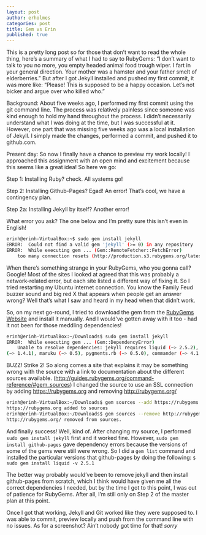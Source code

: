 ```yaml
---
layout: post
author: erholmes
categories: post
title: Gem vs Erin 
published: true
---
```


This is a pretty long post so for those that don’t want to read the whole thing, here’s a summary of what I had to say to RubyGems: “I don’t want to talk to you no more, you empty headed animal food trough wiper. I fart in your general direction. Your mother was a hamster and your father smelt of elderberries.”
But after I got Jekyll installed and pushed my first commit, it was more like: “Please! This is supposed to be a happy occasion. Let’s not bicker and argue over who killed who.” 

Background: 
About five weeks ago, I performed my first commit using the git command line. The process was relatively painless since someone was kind enough to hold my hand throughout the process. I didn’t necessarily understand what I was doing at the time, but I was successful at it. However, one part that was missing five weeks ago was a local installation of Jekyll. I simply made the changes, performed a commit, and pushed it to github.com. 

Present day:
So now I finally have a chance to preview my work locally! I approached this assignment with an open mind and excitement because this seems like a great idea!  So here we go: 

Step 1: Installing Ruby? check. All systems go!

Step 2: Installing Github-Pages? Egad! An error! That’s cool, we have a contingency plan.

Step 2a: Installing Jekyll by itself? Another error!

What error you ask? The one below and I’m pretty sure this isn’t even in English!

```bash
erinh@erinh-VirtualBox:~$ sudo gem install jekyll
ERROR:  Could not find a valid gem 'jekyll' (>= 0) in any repository
ERROR:  While executing gem ... (Gem::RemoteFetcher::FetchError)
    too many connection resets (http://production.s3.rubygems.org/latest_specs.4.8.gz)
```

When there’s something strange in your RubyGems, who you gonna call? Google! Most of the sites I looked at agreed that this was probably a network-related error, but each site listed a different way of fixing it. So I tried restarting my Ubuntu internet connection. You know the Family Feud buzzer sound and big red X that appears when people get an answer wrong? Well that’s what I saw and heard in my head when that didn’t work.

So, on my next go-round, I tried to download the gem from the [RubyGems Website](http://rubygems.org) and install it manually. And I would've gotten away with it too  - had it not been for those meddling dependencies!

```bash
erinh@erinh-VirtualBox:~/Downloads$ sudo gem install jekyll
ERROR:  While executing gem ... (Gem::DependencyError)
    Unable to resolve dependencies: jekyll requires liquid (~> 2.5.2), classifier (~> 1.3), directory_watcher 
(~> 1.4.1), maruku (~> 0.5), pygments.rb (~> 0.5.0), commander (~> 4.1.3), safe_yaml (~> 0.7.0), colorato
```
 
BUZZ! Strike 2! So along comes a site that explains it may be something wrong with the source with a link to documentation about the different sources available. (http://guides.rubygems.org/command-reference/#gem_sources)
I changed the source to use an SSL connection by adding https://rubygems.org and removing http://rubygems.org/ 

```bash
erinh@erinh-VirtualBox:~/Downloads$ gem sources --add https://rubygems.org
https://rubygems.org added to sources
erinh@erinh-VirtualBox:~/Downloads$ gem sources --remove http://rubygems.org/
http://rubygems.org/ removed from sources.
```

And finally success! Well, kind of.  After changing my source, I performed `sudo gem install jekyll` first and it worked fine. However, `sudo gem install github-pages` gave dependency errors because the versions of some of the gems were still were wrong. So I did a `gem list` command and installed the particular versions that github-pages by doing the following: 
`$ sudo gem install liquid -v 2.5.1`

The better way probably would’ve been to remove jekyll and then install github-pages from scratch, which I think would have given me all the correct dependencies I needed, but by the time I got to this point, I was out of patience for RubyGems. After all, I’m still only on Step 2 of the master plan at this point.

Once I got that working, Jekyll and Git worked like they were supposed to. I was able to commit, preview locally and push from the command line with no issues. As for a screenshot? Ain’t nobody got time for that! *sorry*

